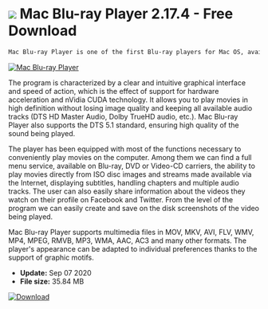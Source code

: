 # ![](https://cdn.softexe.net/static/icon/2/mac-blu-ray-player-9362.png) Mac Blu-ray Player 2.17.4 - Free Download

```sh
Mac Blu-ray Player is one of the first Blu-ray players for Mac OS, available for some time also for the Windows platform. In addition to supporting Blu-ray media, the program also allows you to play DVDs, Video-CDs, various types of video files and ISO images, as well as music and photos.
```
[![Mac Blu-ray Player](https://gallery.dpcdn.pl/imgc/Tools/9500/g_-_420x350_1.5_-_x20120730140706_00.png)](https://softexe.net/win/multimedia/audio-video-players/mac-blu-ray-player:acfb.html)

The program is characterized by a clear and intuitive graphical interface and speed of action, which is the effect of support for hardware acceleration and nVidia CUDA technology. It allows you to play movies in high definition without losing image quality and keeping all available audio tracks (DTS HD Master Audio, Dolby TrueHD audio, etc.). Mac Blu-ray Player also supports the DTS 5.1 standard, ensuring high quality of the sound being played.
 
 The player has been equipped with most of the functions necessary to conveniently play movies on the computer. Among them we can find a full menu service, available on Blu-ray, DVD or Video-CD carriers, the ability to play movies directly from ISO disc images and streams made available via the Internet, displaying subtitles, handling chapters and multiple audio tracks. The user can also easily share information about the videos they watch on their profile on Facebook and Twitter. From the level of the program we can easily create and save on the disk screenshots of the video being played.
 
 Mac Blu-ray Player supports multimedia files in MOV, MKV, AVI, FLV, WMV, MP4, MPEG, RMVB, MP3, WMA, AAC, AC3 and many other formats. The player's appearance can be adapted to individual preferences thanks to the support of graphic motifs.


- **Update:** Sep 07 2020
- **File size:** 35.84 MB

[![Download](https://cdn.softexe.net/static/img/download.png)](https://softexe.net/win/multimedia/audio-video-players/mac-blu-ray-player:acfb.html)

